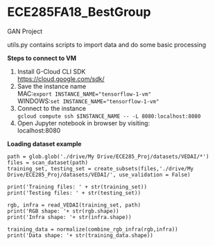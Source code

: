 # ECE285FA18_BestGroup
GAN Project

utils.py contains scripts to import data and do some basic processing

**Steps to connect to VM** <br>
1. Install G-Cloud CLI SDK <br>
https://cloud.google.com/sdk/ <br>
2. Save the instance name<br>
MAC:```export INSTANCE_NAME="tensorflow-1-vm"``` <br>
WINDOWS:```set INSTANCE_NAME="tensorflow-1-vm"``` <br>
3. Connect to the instance <br>
```gcloud compute ssh $INSTANCE_NAME -- -L 8080:localhost:8080``` <br>
4. Open Jupyter notebook in browser by visiting:<br>
localhost:8080 <br>



**Loading dataset example**
```
path = glob.glob('./drive/My Drive/ECE285_Proj/datasets/VEDAI/*')
files = scan_dataset(path)
training_set, testing_set = create_subsets(files,'./drive/My Drive/ECE285_Proj/datasets/VEDAI/', use_validation = False)

print('Training files: ' + str(training_set))
print('Testing files: ' + str(testing_set))

rgb, infra = read_VEDAI(training_set, path)
print('RGB shape: '+ str(rgb.shape))
print('Infra shape: '+ str(infra.shape))

training_data = normalize(combine_rgb_infra(rgb,infra))
print('Data shape: '+ str(training_data.shape))
```
